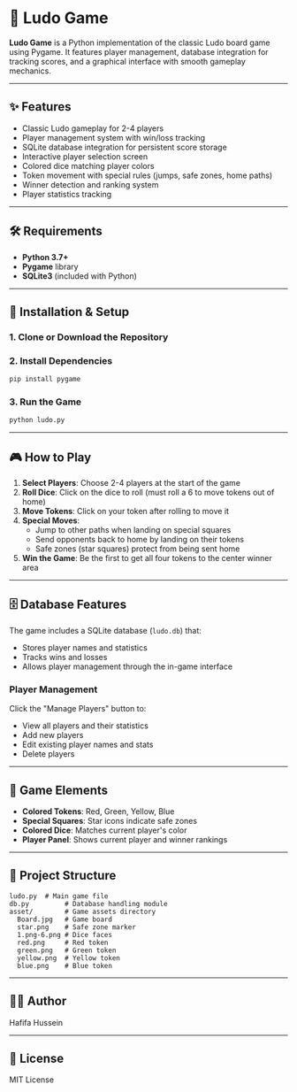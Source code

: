 # 🎲 Ludo Game

**Ludo Game** is a Python implementation of the classic Ludo board game using Pygame. It features player management, database integration for tracking scores, and a graphical interface with smooth gameplay mechanics.

---

## ✨ Features

- Classic Ludo gameplay for 2-4 players
- Player management system with win/loss tracking
- SQLite database integration for persistent score storage
- Interactive player selection screen
- Colored dice matching player colors
- Token movement with special rules (jumps, safe zones, home paths)
- Winner detection and ranking system
- Player statistics tracking

---

## 🛠️ Requirements

- **Python 3.7+**
- **Pygame** library
- **SQLite3** (included with Python)

---

## 🚀 Installation & Setup

### 1. Clone or Download the Repository

### 2. Install Dependencies

```bash
pip install pygame
```

### 3. Run the Game

```bash
python ludo.py
```

---

## 🎮 How to Play

1. **Select Players**: Choose 2-4 players at the start of the game
2. **Roll Dice**: Click on the dice to roll (must roll a 6 to move tokens out of home)
3. **Move Tokens**: Click on your token after rolling to move it
4. **Special Moves**:
   - Jump to other paths when landing on special squares
   - Send opponents back to home by landing on their tokens
   - Safe zones (star squares) protect from being sent home
5. **Win the Game**: Be the first to get all four tokens to the center winner area

---

## 🗄️ Database Features

The game includes a SQLite database (`ludo.db`) that:
- Stores player names and statistics
- Tracks wins and losses
- Allows player management through the in-game interface

### Player Management

Click the "Manage Players" button to:
- View all players and their statistics
- Add new players
- Edit existing player names and stats
- Delete players

---

## 🎨 Game Elements

- **Colored Tokens**: Red, Green, Yellow, Blue
- **Special Squares**: Star icons indicate safe zones
- **Colored Dice**: Matches current player's color
- **Player Panel**: Shows current player and winner rankings

---

## 📁 Project Structure

```
ludo.py  # Main game file
db.py         # Database handling module
asset/        # Game assets directory
  Board.jpg   # Game board
  star.png    # Safe zone marker
  1.png-6.png # Dice faces
  red.png     # Red token
  green.png   # Green token
  yellow.png  # Yellow token
  blue.png    # Blue token
```

---

## 👨‍💻 Author

Hafifa Hussein

---

## 📄 License

MIT License